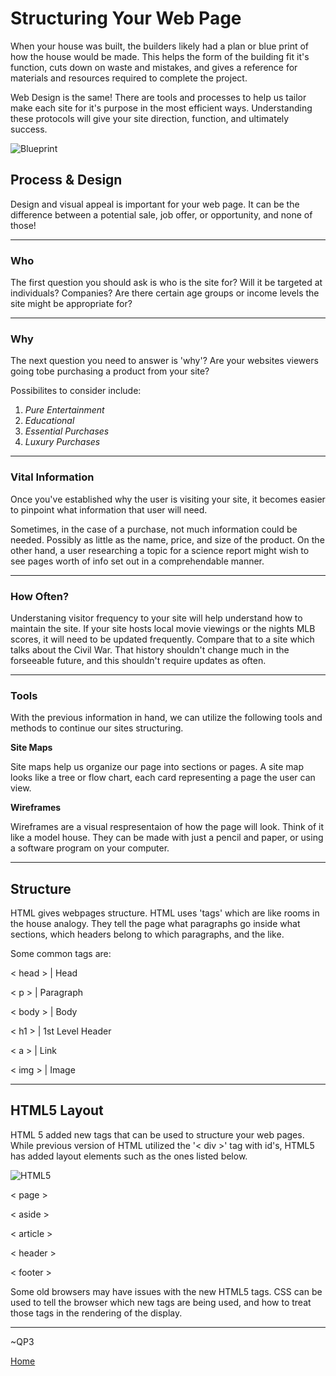 # Structuring Your Web Page

When your house was built, the builders likely had a plan or blue print of how the house would be made.  This helps the form of the building fit it's function, cuts down on waste and mistakes, and gives a reference for materials and resources required to complete the project.  

Web Design is the same!  There are tools and processes to help us tailor make each site for it's purpose in the most efficient ways.  Understanding these protocols will give your site direction, function, and ultimately success.  

![Blueprint](https://images.unsplash.com/photo-1503387837-b154d5074bd2?ixid=MXwxMjA3fDB8MHxwaG90by1wYWdlfHx8fGVufDB8fHw%3D&ixlib=rb-1.2.1&auto=format&fit=crop&w=1778&q=80)

## **Process & Design**

Design and visual appeal is important for your web page.  It can be the difference between a potential sale, job offer, or opportunity, and none of those!

---

### **Who**

The first question you should ask is who is the site for? Will it be targeted at individuals? Companies? Are there certain age groups or income levels the site might be appropriate for?  

---

### **Why**

The next question you need to answer is 'why'?  Are your websites viewers going tobe purchasing a product from your site?  

Possibilites to consider include:

1. *Pure Entertainment*
2. *Educational*
3. *Essential Purchases*
4. *Luxury Purchases*

---

### **Vital Information**

Once you've established why the user is visiting your site, it becomes easier to pinpoint what information that user will need.

Sometimes, in the case of a purchase, not much information could be needed. Possibly as little as the name, price, and size of the product.  On the other hand, a user researching a topic for a science report might wish to see pages worth of info set out in a comprehendable manner. 

--- 

### **How Often?**

Understaning visitor frequency to your site will help understand how to maintain the site.  If your site hosts local movie viewings or the nights MLB scores, it will need to be updated frequently.  Compare that to a site which talks about the Civil War.  That history shouldn't change much in the forseeable future, and this shouldn't require updates as often.    


---

### **Tools**

With the previous information in hand, we can utilize the following tools and methods to continue our sites structuring.

**Site Maps**

Site maps help us organize our page into sections or pages.  A site map looks like a tree or flow chart, each card representing a page the user can view.

**Wireframes**

Wireframes are a visual respresentaion of how the page will look.  Think of it like a model house.  They can be made with just a pencil and paper, or using a software program on your computer.

--- 

## **Structure**

HTML gives webpages structure.  HTML uses 'tags' which are like rooms in the house analogy.  They tell the page what paragraphs go inside what sections, which headers belong to which paragraphs, and the like.  

Some common tags are:

< head > | Head

< p >  |   Paragraph

< body >  | Body

< h1 >  |   1st Level Header

< a >  |  Link

< img >  | Image

---

## HTML5 Layout

HTML 5 added new tags that can be used to structure your web pages.  While previous version of HTML utilized the '< div >' tag with id's, HTML5  has added layout elements such as the ones listed below.

![HTML5](https://www.w3schools.com/html/img_sem_elements.gif)

< page >

< aside >

< article >

< header >

< footer >

Some old browsers may have issues with the new HTML5 tags.  CSS can be used to tell the browser which new tags are being used, and how to treat those tags in the rendering of the display.


---

~QP3

[Home](README.md)